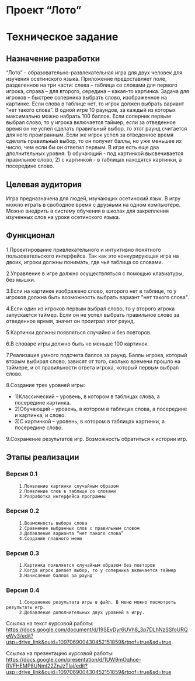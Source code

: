# Проект “Лото”

# Техническое задание

## Назначение разработки 
“Лото” – образовательно-развлекательная игра для двух человек для изучения осетинского языка. Приложение предоставляет поле, разделенное на три части: слева – таблица со словами для первого игрока, справа – для второго, середина – какая-то картинка. Задача для игроков – быстрее соперника выбрать слово, изображенное на картинке. Если слова в таблице нет, то игрок должен выбрать вариант “нет такого слова”. В одной игре 10 раундов, за каждый из которых максимально можно набрать 100 баллов. Если соперник первым выбрал слово, то у игрока включается таймер, если за отведенное время он не успел сделать правильный выбор, то этот раунд считается для него проигранным. Если же игрок успел за отведенное время сделать правильный выбор, то он получит баллы, но уже меньшее их число, чем если бы он ответил первым. В игре есть еще два дполнительных уровня: 1) обучающий - под картинкой высвечивается правильное слово, 2) с картинкой - в таблицах находятся картинки, а посередине слово.

## Целевая аудитория
Игра предназначена для людей, изучающих осетинский язык. В игру можно играть в свободное время с друзяьми на одном компьютере. Можно внедрить в систему обучения в школах для закрепления изученных слов на уроке осетинского языка.

## Функционал
1.Проектирование привлекательного и интуитивно понятного пользовательского интерфейса. Так как это конкурирующая игра на двоих, игроки должны понимать, где чья таблица со словами.

2.Управление в игре должно осуществляться с помощью клавиатуры, без мышки.

3.Если на картинке изображено слово, которого нет в таблице, то у игроков должна быть возможность выбрать вариант "нет такого слова".

4.Если один из игроков первым выбрал слово, то у второго игрока запускается таймер. Если он не успел выбрать правильное слово за отведенное время, значит он проиграл этот раунд.

5.Картинки должны появляться случайно и без повторов.

6.В словаре игры должно быть не меньше 100 картинок.

7.Реализация умного подсчета баллов за раунд. Баллы игрока, который вторым выбирал слово, зависят от того, сколько времени прошло на таймере, и от правильности ответа игрока, который первым выбрал слово.

8.Создание трех уровней игры:   
- 1)Классический – уровень, в котором в таблицах слова, а посередине картинка.  
- 2)Обучающий – уровень, в котором в таблицах слова, а посередине и картинка, и слово.  
- 3)С картинкой – уровень, в котором в таблицах картинки, а посередине слово.  

9.Сохранение результатов игр. Возможность обратиться к истории игр.
 

## Этапы реализации

### Версия 0.1
         1.Появление картинки случайным образом
         2.Появление слов в таблице со словами
         3.Разработка интерфейса программы

### Версия 0.2
         1.Возможность выбора слова
         2.Сравнение выбранных слов с правильным словом
         3.Добавление варианта “нет такого слова”
         4.Создание главного меню

### Версия 0.3
         1.Картинка появляется случайным образом без повторов
         2.Когда игрок делает выбор, то у соперника включается таймер
         3.Начисление баллов за раунд

### Версия 0.4
         1.Сохранение результата игры в файл. В меню можно посмотреть результаты игр.
         2.Добавление дополнительных двух уровней в игру.




Ссылка на текст курсовой работы: https://docs.google.com/document/d/19SEvDyr6UVh8_3p7DLhNzSSfoURQeWy3/edit?usp=drive_link&ouid=109706900430452151859&rtpof=true&sd=true

Ссылка на презентацию курсовой работы: https://docs.google.com/presentation/d/1UW9mOqhoe-RVFHEMP8UNmI22ZnJzTIaj/edit?usp=drive_link&ouid=109706900430452151859&rtpof=true&sd=true
